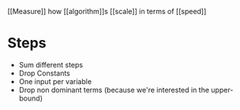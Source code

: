 [[Measure]] how [[algorithm]]s [[scale]] in terms of [[speed]]

# Steps

- Sum different steps
- Drop Constants
- One input per variable
- Drop non dominant terms (because we're interested in the upper-bound)